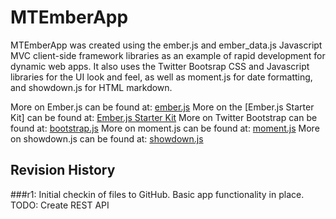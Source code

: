 # MTEmberApp

MTEmberApp was created using the ember.js and ember_data.js Javascript MVC client-side framework libraries as an example of rapid development for dynamic web apps. It also uses the Twitter Bootsrap CSS and Javascript libraries for the UI look and feel, as well as moment.js for date formatting, and showdown.js for HTML markdown.

More on Ember.js can be found at: [ember.js](http://emberjs.com/)
More on the [Ember.js Starter Kit] can be found at: [Ember.js Starter Kit](https://github.com/emberjs/starter-kit/downloads)
More on Twitter Bootstrap can be found at: [bootstrap.js](http://twitter.github.com/bootstrap/)
More on moment.js can be found at: [moment.js](http://momentjs.com/)
More on showdown.js can be found at: [showdown.js](https://github.com/coreyti/showdown)

## Revision History
###r1: 
Initial checkin of files to GitHub. 
Basic app functionality in place.
TODO: Create REST API